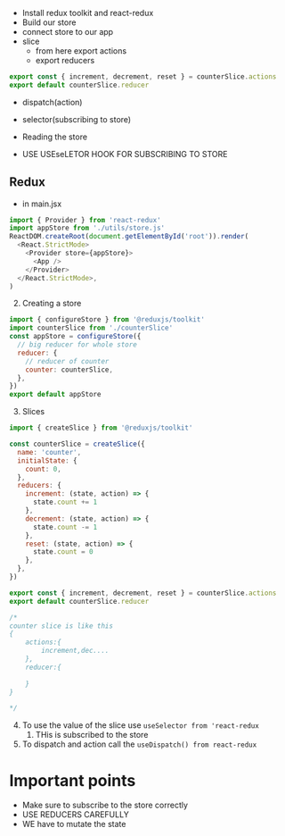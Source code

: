 - Install redux toolkit and react-redux
- Build our store
- connect store to our app
- slice
  - from here export actions
  - export reducers

```js
export const { increment, decrement, reset } = counterSlice.actions
export default counterSlice.reducer
```

- dispatch(action)
- selector(subscribing to store)

- Reading the store
- USE USEseLETOR HOOK FOR SUBSCRIBING TO STORE

## Redux

- in main.jsx

```js
import { Provider } from 'react-redux'
import appStore from './utils/store.js'
ReactDOM.createRoot(document.getElementById('root')).render(
  <React.StrictMode>
    <Provider store={appStore}>
      <App />
    </Provider>
  </React.StrictMode>,
)
```

2. Creating a store

```js
import { configureStore } from '@reduxjs/toolkit'
import counterSlice from './counterSlice'
const appStore = configureStore({
  // big reducer for whole store
  reducer: {
    // reducer of counter
    counter: counterSlice,
  },
})
export default appStore
```

3. Slices

```js
import { createSlice } from '@reduxjs/toolkit'

const counterSlice = createSlice({
  name: 'counter',
  initialState: {
    count: 0,
  },
  reducers: {
    increment: (state, action) => {
      state.count += 1
    },
    decrement: (state, action) => {
      state.count -= 1
    },
    reset: (state, action) => {
      state.count = 0
    },
  },
})

export const { increment, decrement, reset } = counterSlice.actions
export default counterSlice.reducer

/*
counter slice is like this
{
    actions:{
        increment,dec....
    },
    reducer:{
        
    }
}

*/
```

4. To use the value of the slice use `useSelector from 'react-redux`
   1. THis is subscribed to the store
5. To dispatch and action call the `useDispatch() from react-redux`

# Important points

- Make sure to subscribe to the store correctly
- USE REDUCERS CAREFULLY
-  WE have to mutate the state